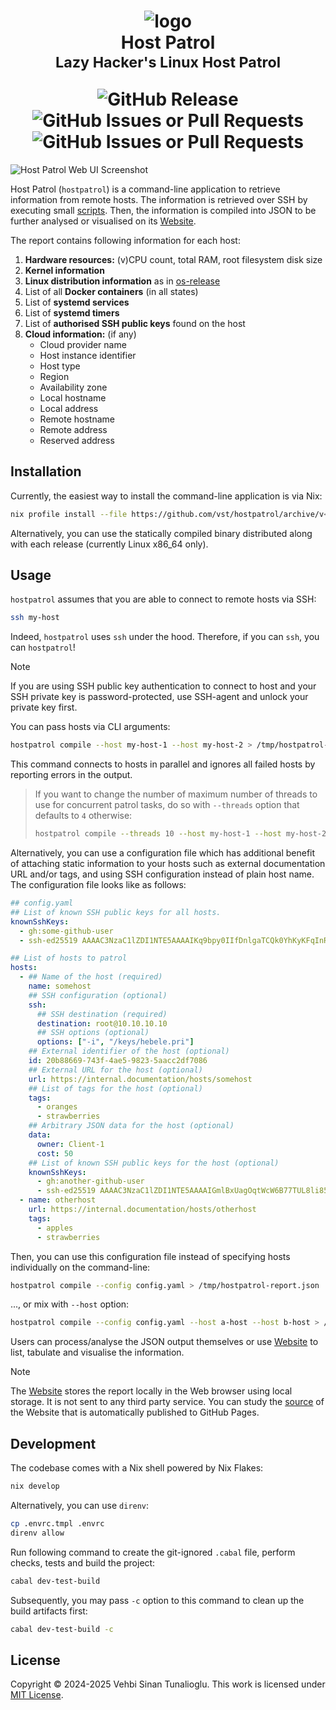 <h1 align="center">
    <div>
        <img alt="logo" src="https://github.com/vst/hostpatrol/assets/374793/cad6706b-0384-4a71-9ca5-21ade9ce3d1e" />
    </div>
    <div>Host Patrol</div>
    <sub>Lazy Hacker's Linux Host Patrol</sub>
    <p></p>
    <div>
        <img alt="GitHub Release" src="https://img.shields.io/github/v/release/vst/hostpatrol?display_name=tag&style=for-the-badge">
        <img alt="GitHub Issues or Pull Requests" src="https://img.shields.io/github/issues/vst/hostpatrol?style=for-the-badge">
        <img alt="GitHub Issues or Pull Requests" src="https://img.shields.io/github/issues-pr/vst/hostpatrol?style=for-the-badge">
    </div>
</h1>

![Host Patrol Web UI Screenshot](https://github.com/vst/hostpatrol/assets/374793/416e1135-fe9a-4998-8acc-de07dd62c88b)

Host Patrol (`hostpatrol`) is a command-line application to retrieve information
from remote hosts. The information is retrieved over SSH by executing small
[scripts]. Then, the information is compiled into JSON to be further analysed or
visualised on its [Website].

The report contains following information for each host:

1. **Hardware resources:** (v)CPU count, total RAM, root filesystem disk size
1. **Kernel information**
1. **Linux distribution information** as in [os-release]
1. List of all **Docker containers** (in all states)
1. List of **systemd services**
1. List of **systemd timers**
1. List of **authorised SSH public keys** found on the host
1. **Cloud information:** (if any)
   - Cloud provider name
   - Host instance identifier
   - Host type
   - Region
   - Availability zone
   - Local hostname
   - Local address
   - Remote hostname
   - Remote address
   - Reserved address

## Installation

Currently, the easiest way to install the command-line application is via Nix:

```sh
nix profile install --file https://github.com/vst/hostpatrol/archive/v<VERSION>.tar.gz
```

Alternatively, you can use the statically compiled binary distributed along with
each release (currently Linux x86_64 only).

## Usage

`hostpatrol` assumes that you are able to connect to remote hosts via SSH:

```sh
ssh my-host
```

Indeed, `hostpatrol` uses `ssh` under the hood. Therefore, if you can `ssh`, you
can `hostpatrol`!

> [!NOTE]
>
> If you are using SSH public key authentication to connect to host and your SSH
> private key is password-protected, use SSH-agent and unlock your private key
> first.

You can pass hosts via CLI arguments:

```sh
hostpatrol compile --host my-host-1 --host my-host-2 > /tmp/hostpatrol-report.json
```

This command connects to hosts in parallel and ignores all failed hosts by
reporting errors in the output.

> If you want to change the number of maximum number of threads to use for
> concurrent patrol tasks, do so with `--threads` option that defaults to `4`
> otherwise:
>
> ```sh
> hostpatrol compile --threads 10 --host my-host-1 --host my-host-2 ... > /tmp/hostpatrol-report.json
> ```

Alternatively, you can use a configuration file which has additional benefit of
attaching static information to your hosts such as external documentation URL
and/or tags, and using SSH configuration instead of plain host name. The
configuration file looks like as follows:

<!-- prettier-ignore-start -->
```yaml
## config.yaml
## List of known SSH public keys for all hosts.
knownSshKeys:
  - gh:some-github-user
  - ssh-ed25519 AAAAC3NzaC1lZDI1NTE5AAAAIKq9bpy0IIfDnlgaTCQk0YhKyKFqInRjoqeIPlBuiFwS test-key-admin

## List of hosts to patrol
hosts:
  - ## Name of the host (required)
    name: somehost
    ## SSH configuration (optional)
    ssh:
      ## SSH destination (required)
      destination: root@10.10.10.10
      ## SSH options (optional)
      options: ["-i", "/keys/hebele.pri"]
    ## External identifier of the host (optional)
    id: 20b88669-743f-4ae5-9823-5aacc2df7086
    ## External URL for the host (optional)
    url: https://internal.documentation/hosts/somehost
    ## List of tags for the host (optional)
    tags:
      - oranges
      - strawberries
    ## Arbitrary JSON data for the host (optional)
    data:
      owner: Client-1
      cost: 50
    ## List of known SSH public keys for the host (optional)
    knownSshKeys:
      - gh:another-github-user
      - ssh-ed25519 AAAAC3NzaC1lZDI1NTE5AAAAIGmlBxUagOqtWcW6B77TUL8li85ZNYx0tphd3TSx4SEB test-key-tenant
  - name: otherhost
    url: https://internal.documentation/hosts/otherhost
    tags:
      - apples
      - strawberries
```
<!-- prettier-ignore-end -->

Then, you can use this configuration file instead of specifying hosts
individually on the command-line:

```sh
hostpatrol compile --config config.yaml > /tmp/hostpatrol-report.json
```

..., or mix with `--host` option:

```sh
hostpatrol compile --config config.yaml --host a-host --host b-host > /tmp/hostpatrol-report.json
```

Users can process/analyse the JSON output themselves or use [Website] to list,
tabulate and visualise the information.

> [!NOTE]
>
> The [Website] stores the report locally in the Web browser using local
> storage. It is not sent to any third party service. You can study the [source]
> of the Website that is automatically published to GitHub Pages.

## Development

The codebase comes with a Nix shell powered by Nix Flakes:

```sh
nix develop
```

Alternatively, you can use `direnv`:

```sh
cp .envrc.tmpl .envrc
direnv allow
```

Run following command to create the git-ignored `.cabal` file, perform checks,
tests and build the project:

```sh
cabal dev-test-build
```

Subsequently, you may pass `-c` option to this command to clean up the build
artifacts first:

```sh
cabal dev-test-build -c
```

## License

Copyright &copy; 2024-2025 Vehbi Sinan Tunalioglu. This work is licensed under
[MIT License].

<!-- REFERENCES -->

[Issue 32]: https://github.com/vst/hostpatrol/issues/32
[Website]: https://hostpatrol.io
[os-release]:
  https://www.freedesktop.org/software/systemd/man/latest/os-release.html
[scripts]: ./scripts
[source]: ./website
[MIT License]: https://opensource.org/license/mit
